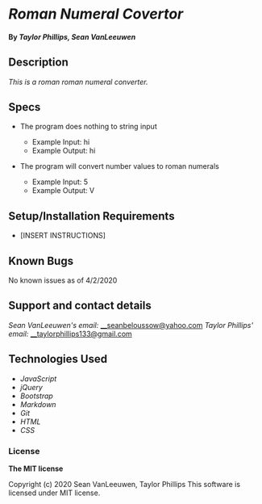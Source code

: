 # _Roman Numeral Covertor_


#### By _**Taylor Phillips, Sean VanLeeuwen**_

## Description

_This is a roman roman numeral converter._

## Specs

* The program does nothing to string input
  * Example Input: hi
  * Example Output: hi

* The program will convert number values to roman numerals
  * Example Input: 5
  * Example Output: V

  




## Setup/Installation Requirements

* [INSERT INSTRUCTIONS]

## Known Bugs

No known issues as of 4/2/2020

## Support and contact details

_Sean VanLeeuwen's email:_
__seanbeloussow@yahoo.com
_Taylor Phillips' email:_
__taylorphillips133@gmail.com

## Technologies Used

* _JavaScript_
* _jQuery_
* _Bootstrap_
* _Markdown_
* _Git_
* _HTML_
* _CSS_ 

### License

**The MIT license**

Copyright (c) 2020 Sean VanLeeuwen, Taylor Phillips
This software is licensed under MIT license.
